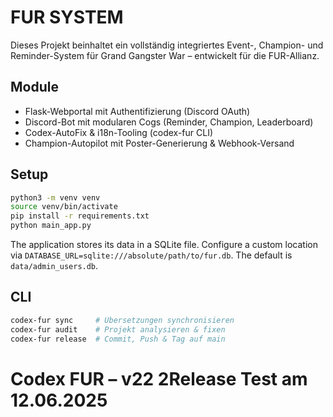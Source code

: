 # FUR SYSTEM

Dieses Projekt beinhaltet ein vollständig integriertes Event-, Champion- und Reminder-System für Grand Gangster War – entwickelt für die FUR-Allianz.

## Module
- Flask-Webportal mit Authentifizierung (Discord OAuth)
- Discord-Bot mit modularen Cogs (Reminder, Champion, Leaderboard)
- Codex-AutoFix & i18n-Tooling (codex-fur CLI)
- Champion-Autopilot mit Poster-Generierung & Webhook-Versand

## Setup
```bash
python3 -m venv venv
source venv/bin/activate
pip install -r requirements.txt
python main_app.py
```

The application stores its data in a SQLite file. Configure a custom location via
`DATABASE_URL=sqlite:///absolute/path/to/fur.db`. The default is `data/admin_users.db`.

## CLI
```bash
codex-fur sync     # Übersetzungen synchronisieren
codex-fur audit    # Projekt analysieren & fixen
codex-fur release  # Commit, Push & Tag auf main
```
# Codex FUR – v22 2Release Test am 12.06.2025

